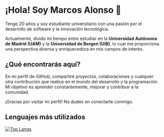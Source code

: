 # ¡Hola! Soy Marcos Alonso 👋

Tengo 20 años y soy estudiante universitario con una pasión por el desarrollo de software y la innovación tecnológica.

Actualmente, divido mi tiempo entre estudiar en la **Universidad Autónoma de Madrid (UAM)** y la **Universidad de Bergen (UiB)**, lo cual me proporciona una perspectiva diversa y enriquecedora en mis campos de interés.

## ¿Qué encontrarás aquí?

En mi perfil de GitHub, compartiré proyectos, colaboraciones y cualquier otra contribución que realice en el mundo del desarrollo y la programación. Mi objetivo es aprender constantemente, mejorar y contribuir a la comunidad.

¡Gracias por visitar mi perfil! No dudes en conectarte conmigo.

## Lenguajes más utilizados

[![Top Langs](https://github-readme-stats.vercel.app/api/top-langs/?username=kitosforos)](https://github.com/anuraghazra/github-readme-stats)

